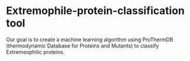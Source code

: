 # Extremophile-protein-classification tool
Our goal is to create a machine learning algorithm using ProThermDB (thermodynamic Database for Proteins and Mutants) to classify Extremeophilic proteins.
